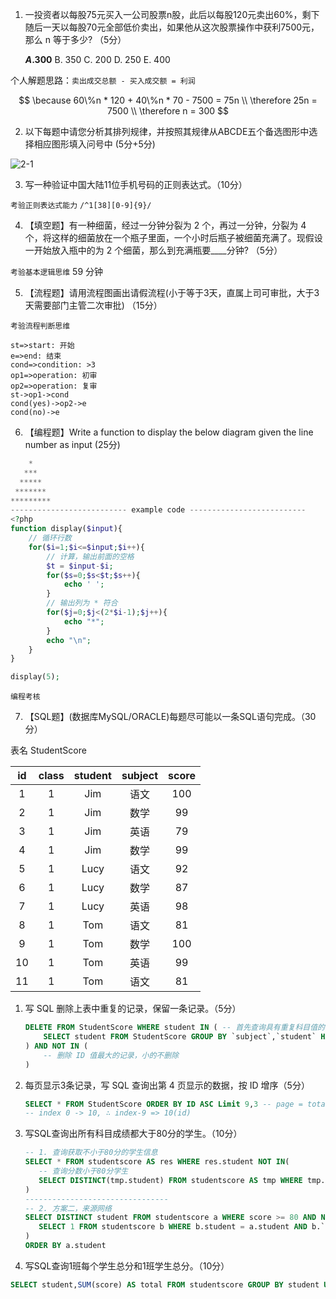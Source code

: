 1. 一投资者以每股75元买入一公司股票n股，此后以每股120元卖出60%，剩下随后一天以每股70元全部低价卖出，如果他从这次股票操作中获利7500元，那么 n 等于多少?  （5分）
   
    **$A. 300$**     B. 350    C. 200     D. 250    E. 400    

个人解题思路：`卖出成交总额 - 买入成交额 = 利润`

$$
\because   60\%n * 120 + 40\%n * 70 - 7500 = 75n \\
\therefore 25n = 7500 \\
\therefore n = 300
$$

2. 以下每题中请您分析其排列规律，并按照其规律从ABCDE五个备选图形中选择相应图形填入问号中 (5分+5分)

![2-1](https://i.loli.net/2019/07/23/5d367bc12463f50649.jpg)

3. 写一种验证中国大陆11位手机号码的正则表达式。（10分）

`考验正则表达式能力`  `/^1[38][0-9]{9}/`

4. 【填空题】有一种细菌，经过一分钟分裂为 2 个，再过一分钟，分裂为 4 个，将这样的细菌放在一个瓶子里面，一个小时后瓶子被细菌充满了。现假设一开始放入瓶中的为 2 个细菌，那么到充满瓶要____分钟? （5分）

`考验基本逻辑思维` 59 分钟

5. 【流程题】请用流程图画出请假流程(小于等于3天，直属上司可审批，大于3天需要部门主管二次审批) （15分）

`考验流程判断思维`

```flow
st=>start: 开始
e=>end: 结束
cond=>condition: >3
op1=>operation: 初审
op2=>operation: 复审
st->op1->cond
cond(yes)->op2->e
cond(no)->e
```

6. 【编程题】Write a function to display the below diagram given the line number as input (25分)

```php
    *
   ***
  *****
 *******
*********
-------------------------- example code --------------------------
<?php 
function display($input){
    // 循环行数
    for($i=1;$i<=$input;$i++){
        // 计算，输出前面的空格
        $t = $input-$i;
        for($s=0;$s<$t;$s++){
            echo ' ';
        }
        // 输出列为 * 符合
        for($j=0;$j<(2*$i-1);$j++){
            echo "*";
        }
        echo "\n";
    }
}

display(5);
```

`编程考核`

7. 【SQL题】(数据库MySQL/ORACLE)每题尽可能以一条SQL语句完成。（30分）

表名 StudentScore

| id  | class | student | subject | score |
|:---:|:-----:|:-------:|:-------:|:-----:|
| 1   | 1     | Jim     | 语文      | 100   |
| 2   | 1     | Jim     | 数学      | 99    |
| 3   | 1     | Jim     | 英语      | 79    |
| 4   | 1     | Jim     | 数学      | 99    |
| 5   | 1     | Lucy    | 语文      | 92    |
| 6   | 1     | Lucy    | 数学      | 87    |
| 7   | 1     | Lucy    | 英语      | 98    |
| 8   | 1     | Tom     | 语文      | 81    |
| 9   | 1     | Tom     | 数学      | 100   |
| 10  | 1     | Tom     | 英语      | 99    |
| 11  | 1     | Tom     | 语文      | 81    |

1. 写 SQL 删除上表中重复的记录，保留一条记录。（5分）
   
   ```sql
   DELETE FROM StudentScore WHERE student IN ( -- 首先查询具有重复科目值的记录，按照科目和学生分组
       SELECT student FROM StudentScore GROUP BY `subject`,`student` HAVING count(`subject`) > 1
   ) AND NOT IN (
       -- 删除 ID 值最大的记录，小的不删除
   )
   ```

2. 每页显示3条记录，写 SQL 查询出第 4 页显示的数据，按 ID 增序（5分）
   
   ```sql
   SELECT * FROM StudentScore ORDER BY ID ASC Limit 9,3 -- page = total/3 ∴ p=4 = 11/3  -- 3 ... 1
   -- index 0 -> 10, ∴ index-9 => 10(id)
   ```

3. 写SQL查询出所有科目成绩都大于80分的学生。（10分）
   
   ```sql
   -- 1. 查询获取不小于80分的学生信息
   SELECT * FROM studentscore AS res WHERE res.student NOT IN(
      -- 查询分数小于80分学生
      SELECT DISTINCT(tmp.student) FROM studentscore AS tmp WHERE tmp.score < 80
   )
   --------------------------------
   -- 2. 方案二，来源网络
   SELECT DISTINCT student FROM studentscore a WHERE score >= 80 AND NOT EXISTS ( 
      SELECT 1 FROM studentscore b WHERE b.student = a.student AND b.`subject` != a.`subject` AND b.score < 80
   )
   ORDER BY a.student
   ```

4. 写SQL查询1班每个学生总分和1班学生总分。（10分）

```sql
SELECT student,SUM(score) AS total FROM studentscore GROUP BY student UNION SELECT class AS student, SUM(score) AS total FROM studentscore GROUP BY class
```
